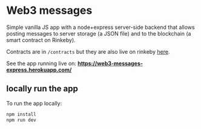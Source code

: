 # Web3 messages

Simple vanilla JS app with a node+express server-side backend that allows posting messages to server storage (a JSON file) and to the blockchain (a smart contract on Rinkeby).

Contracts are in `/contracts` but they are also live on rinkeby [here](https://rinkeby.etherscan.io/address/0x8d39da7823d0bec131ed7cd84f29fb1ec6f96269#code).

See the app running live on: **https://web3-messages-express.herokuapp.com/**

## locally run the app

To run the app locally:

```bash
npm install
npm run dev
```
